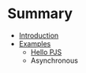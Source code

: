 # Summary

* [Introduction](README.md)
* [Examples](docs/examples/introduction.md)
   * [Hello PJS](docs/examples/hello-pjs.md)
   * Asynchronous


